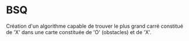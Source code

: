 # BSQ
Création d'un algorithme capable de trouver le plus grand carré constitué de 'X' dans une carte constituée de 'O' (obstacles) et de 'X'.
